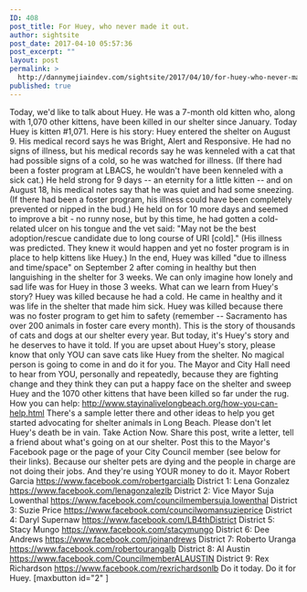 ```yaml
---
ID: 408
post_title: For Huey, who never made it out.
author: sightsite
post_date: 2017-04-10 05:57:36
post_excerpt: ""
layout: post
permalink: >
  http://dannymejiaindev.com/sightsite/2017/04/10/for-huey-who-never-made-it-out/
published: true
---
```

Today, we'd like to talk about Huey. He was a 7-month old kitten who, along with 1,070 other kittens, have been killed in our shelter since January. Today Huey is kitten #1,071. Here is his story: Huey entered the shelter on August 9. His medical record says he was Bright, Alert and Responsive. He had no signs of illness, but his medical records say he was kenneled with a cat that had possible signs of a cold, so he was watched for illness. (If there had been a foster program at LBACS, he wouldn't have been kenneled with a sick cat.) He held strong for 9 days -- an eternity for a little kitten -- and on August 18, his medical notes say that he was quiet and had some sneezing. (If there had been a foster program, his illness could have been completely prevented or nipped in the bud.) He held on for 10 more days and seemed to improve a bit - no runny nose, but by this time, he had gotten a cold-related ulcer on his tongue and the vet said: "May not be the best adoption/rescue candidate due to long course of URI [cold]." (His illness was predicted. They knew it would happen and yet no foster program is in place to help kittens like Huey.) In the end, Huey was killed "due to illness and time/space" on September 2 after coming in healthy but then languishing in the shelter for 3 weeks. We can only imagine how lonely and sad life was for Huey in those 3 weeks. What can we learn from Huey's story? Huey was killed because he had a cold. He came in healthy and it was life in the shelter that made him sick. Huey was killed because there was no foster program to get him to safety (remember -- Sacramento has over 200 animals in foster care every month). This is the story of thousands of cats and dogs at our shelter every year. But today, it's Huey's story and he deserves to have it told. If you are upset about Huey's story, please know that only YOU can save cats like Huey from the shelter. No magical person is going to come in and do it for you. The Mayor and City Hall need to hear from YOU, personally and repeatedly, because they are fighting change and they think they can put a happy face on the shelter and sweep Huey and the 1070 other kittens that have been killed so far under the rug. How you can help: <a href="http://l.facebook.com/l.php?u=http%3A%2F%2Fwww.stayinalivelongbeach.org%2Fhow-you-can-help.html&h=JAQF53GsBAQEeOLfiOIVWX7mj8if5TqU-9JjUmdgoc0CZDA&enc=AZO3BtOloa91mmsXpHp8Z6Aw_Lbc5gDz5md71CpgHHBys49KooMmXxywEIOyKEtx2U9JpkW6ySFGyizalZ1DskAcPawYzz-oyhzZgg3bcn1KWhlfheAcYO5jorU5bpHZpCP242ZQbm3y0ecVDoRJX_pYQrF9q356et98du6c9uJlE_PgnX1L7nZeUJEqnfQ7qvqUUAYJoUdIWGsGMn6hBTR6&s=1" target="_blank">http://www.stayinalivelongbeach.org/how-you-can-help.html</a> There's a sample letter there and other ideas to help you get started advocating for shelter animals in Long Beach. Please don't let Huey's death be in vain. Take Action Now. Share this post, write a letter, tell a friend about what's going on at our shelter. Post this to the Mayor's Facebook page or the page of your City Council member (see below for their links). Because our shelter pets are dying and the people in charge are not doing their jobs. And they're using YOUR money to do it. Mayor Robert Garcia <https://www.facebook.com/robertgarcialb> District 1: Lena Gonzalez <https://www.facebook.com/lenagonzalezlb> District 2: Vice Mayor Suja Lowenthal <https://www.facebook.com/councilmembersuja.lowenthal> District 3: Suzie Price <https://www.facebook.com/councilwomansuzieprice> District 4: Daryl Supernaw <https://www.facebook.com/LB4thDistrict> District 5: Stacy Mungo <https://www.facebook.com/stacymungo> District 6: Dee Andrews <https://www.facebook.com/joinandrews> District 7: Roberto Uranga <https://www.facebook.com/robertourangalb> District 8: Al Austin <https://www.facebook.com/CouncilmemberALAUSTIN> District 9: Rex Richardson <https://www.facebook.com/rexrichardsonlb> Do it today. Do it for Huey. [maxbutton id="2" ]